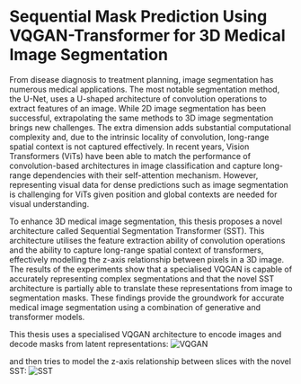# Sequential Mask Prediction Using VQGAN-Transformer for 3D Medical Image Segmentation

From disease diagnosis to treatment planning, image segmentation has numerous medical applications. The most notable segmentation method, the U-Net, uses a U-shaped architecture of convolution operations to extract features of an image. While 2D image segmentation has been successful, extrapolating the same methods to 3D image segmentation brings new challenges. The extra dimension adds substantial computational complexity and, due to the intrinsic locality of convolution, long-range spatial context is not captured effectively. In recent years, Vision Transformers (ViTs) have been able to match the performance of convolution-based architectures in image classification and capture long-range dependencies with their self-attention mechanism. However, representing visual data for dense predictions such as image segmentation is challenging for ViTs given position and global contexts are needed for visual understanding.

To enhance 3D medical image segmentation, this thesis proposes a novel architecture called Sequential Segmentation Transformer (SST). This architecture utilises the feature extraction ability of convolution operations and the ability to capture long-range spatial context of transformers, effectively modelling the z-axis relationship between pixels in a 3D image. The results of the experiments show that a specialised VQGAN is capable of accurately representing complex segmentations and that the novel SST architecture is partially able to translate these representations from image to segmentation masks. These findings provide the groundwork for accurate medical image segmentation using a combination of generative and transformer models.

This thesis uses a specialised VQGAN architecture to encode images and decode masks from latent representations:
![VQGAN](https://github.com/user-attachments/assets/194a5a6d-0f8d-41bf-a516-2f97b2607058)

and then tries to model the z-axis relationship between slices with the novel SST:
![SST](https://github.com/user-attachments/assets/110d8a48-81be-4d47-8910-b8cb2e895efd)
